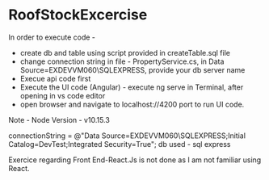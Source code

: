 # RoofStockExcercise
In order to execute code -
   - create db and table using script provided in createTable.sql file
   - change connection string in file - PropertyService.cs, in Data Source=EXDEVVM060\SQLEXPRESS, provide your db server name
   -  Execue api code first
   -  Execute the UI code (Angular) - execute ng serve in Terminal, after opening in vs code editor
   -  open browser and navigate to localhost://4200 port to run UI code.

Note - 
Node Version - v10.15.3

connectionString = @"Data Source=EXDEVVM060\SQLEXPRESS;Initial Catalog=DevTest;Integrated Security=True";
db used - sql express

Exercice regarding Front End-React.Js is not done as I am not familiar using React.
